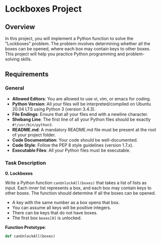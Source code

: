 # Lockboxes Project

## Overview

In this project, you will implement a Python function to solve the "Lockboxes" problem. The problem involves determining whether all the boxes can be opened, where each box may contain keys to other boxes. This project will help you practice Python programming and problem-solving skills.

## Requirements

### General

- **Allowed Editors**: You are allowed to use vi, vim, or emacs for coding.
- **Python Version**: All your files will be interpreted/compiled on Ubuntu 20.04 LTS using Python 3 (version 3.4.3).
- **File Endings**: Ensure that all your files end with a newline character.
- **Shebang Line**: The first line of all your Python files should be exactly `#!/usr/bin/python3`.
- **README.md**: A mandatory README.md file must be present at the root of your project folder.
- **Code Documentation**: Your code should be well-documented.
- **Code Style**: Follow the PEP 8 style guidelines (version 1.7.x).
- **Executable Files**: All your Python files must be executable.

### Task Description

**0. Lockboxes**

Write a Python function `canUnlockAll(boxes)` that takes a list of lists as input. Each inner list represents a box, and each box may contain keys to other boxes. The function should determine if all the boxes can be opened.

- A key with the same number as a box opens that box.
- You can assume all keys will be positive integers.
- There can be keys that do not have boxes.
- The first box `boxes[0]` is unlocked.

**Function Prototype**:

```python
def canUnlockAll(boxes)

